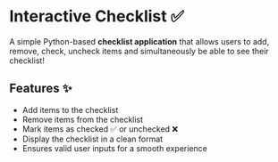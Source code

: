 # Interactive Checklist ✅

A simple Python-based **checklist application** that allows users to add, remove, check, uncheck items and simultaneously be able to see their checklist!

## Features ✨
- Add items to the checklist
- Remove items from the checklist
- Mark items as checked ✅ or unchecked ❌
- Display the checklist in a clean format
- Ensures valid user inputs for a smooth experience
